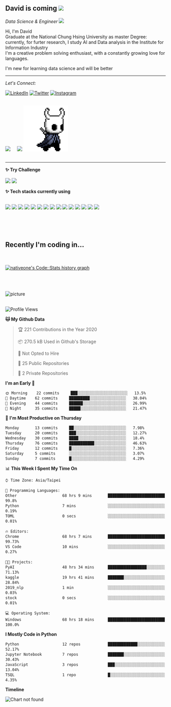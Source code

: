 <h2> David is coming <img src="https://media.giphy.com/media/12oufCB0MyZ1Go/giphy.gif" width="50"></h2>
<p><em>Data Science & Engineer <img src="https://media.giphy.com/media/WUlplcMpOCEmTGBtBW/giphy.gif" width="30"> 
</em></p>

Hi, I'm David<br>
Graduate at the National Chung Hsing University as  master Degree:<br>
currently, for furter research, I study AI and Data analysis in the Institute for Information Industry<br>
I'm a creative problem solving enthusiast, with a constantly growing love for languages.<br>

I'm new for learning data science and will be better

-------



<div align="left">

<i>Let's Connect:</i>


<a href="" target="_blank"><img src="https://img.shields.io/badge/LinkedIn-%230077B5.svg?&style=flat-square&logo=linkedin&logoColor=white" alt="LinkedIn"></a>
<a href=""><img src="https://img.shields.io/badge/-Twitter-1da1f2?style=flat-square&labelColor=1da1f2&logo=twitter&logoColor=white" alt="Twitter"></a>
<a href="" target="_blank"><img src="https://img.shields.io/badge/Instagram-%23E4405F.svg?&style=flat-square&logo=instagram&logoColor=white" alt="Instagram"></a>

</div>


<br>
<div class=positon>
<code><a href="https://github.com/comet-602/github-readme-stats"><img height="140" src="https://github-readme-stats.vercel.app/api?username=comet-602"></a> &nbsp; <a href="https://github.com/comet-602/github-readme-stats"><img height="140" src="https://github-readme-stats.vercel.app/api/top-langs/?username=comet-602&layout=compact"></a></code>
 <a href="https://wakatime.com/dashboard" ><img  src="https://raw.githubusercontent.com/TanZng/TanZng/master/assets/hollor_knight3.gif" width="140"/></a>
</div>
<br>


-------
**✨ Try Challenge** 
<br><br>
<code><a href="https://www.kaggle.com/" target="_blank"><img height="50" src="https://www.vectorlogo.zone/logos/kaggle/kaggle-ar21.svg"></a></code>
<code><a href="https://www.hackerrank.com/DavidSir" target="_blank"><img height="50" src="https://github.com/comet-602/img/blob/master/webimg/hackerrank.svg"></a></code>

**✨ Tech stacks currently using** 
<br><br>

<code><a href="https://www.python.org/" target="_blank"><img height="50" src="https://www.vectorlogo.zone/logos/python/python-ar21.svg"></a></code>
<code><a href="https://jupyter.org/" target="_blank"><img height="50" src="https://www.vectorlogo.zone/logos/jupyter/jupyter-ar21.svg"></a></code>
<code><a href="https://guides.github.com/activities/hello-world/" target="_blank"><img height="50" src="https://www.vectorlogo.zone/logos/github/github-ar21.svg"></a></code>
<code><a href="https://www.mysql.com/" target="_blank"><img height="50" src="https://www.vectorlogo.zone/logos/mysql/mysql-ar21.svg"></a></code>
<code><a href="https://www.docker.com/" target="_blank"><img height="50" src="https://www.vectorlogo.zone/logos/docker/docker-ar21.svg"></a></code>
<code><a href="https://spark.apache.org/" target="_blank"><img height="50" src="https://www.vectorlogo.zone/logos/apache_spark/apache_spark-ar21.svg"></a></code>
<code><a href="https://hadoop.apache.org/" target="_blank"><img height="50" src="https://www.vectorlogo.zone/logos/apache_hadoop/apache_hadoop-ar21.svg"></a></code>
<code><a href="https://www.djangoproject.com/" target="_blank"><img height="50" src="https://www.vectorlogo.zone/logos/djangoproject/djangoproject-ar21.svg"></a></code>
<code><a href="https://flask.palletsprojects.com/en/1.1.x/" target="_blank"><img height="50" src="https://www.vectorlogo.zone/logos/pocoo_flask/pocoo_flask-ar21.svg"></a></code>
<code><a href="https://www.javascript.com/" target="_blank"><img height="50" src="https://www.vectorlogo.zone/logos/javascript/javascript-ar21.svg"></a></code>
<code><a href="https://www.w3schools.com/html/" target="_blank"><img height="50" src="https://www.vectorlogo.zone/logos/w3_html5/w3_html5-ar21.svg"></a></code>
<code><a href="https://kafka.apache.org/" target="_blank"><img height="50" src="https://www.vectorlogo.zone/logos/apache_kafka/apache_kafka-ar21.svg"></a></code>
<code><a href="http://linux.vbird.org/linux_basic/0110whatislinux.php" target="_blank"><img height="50" src="https://www.vectorlogo.zone/logos/linux/linux-ar21.svg"></a></code>
<code><a href="https://cloud.google.com/" target="_blank"><img height="50" src="https://www.vectorlogo.zone/logos/google_cloud/google_cloud-ar21.svg"></a></code>
<code><a href="https://aws.amazon.com/" target="_blank"><img height="50" src="https://www.vectorlogo.zone/logos/amazon_aws/amazon_aws-ar21.svg"></a></code>

<br>
<br>
<br> 

## Recently I'm coding in... 

<br>
<br>
<a href="https://codestats.net/users/nativeone">
  <img src='https://tibamepro.herokuapp.com/history-graph/nativeone?width=850&height=300&timezone=08:00&history_days=21&max_languages=9&language_colors=["3e4053","f15854","5da5da","faa43a","60bd68","f17cb0","b2912f","decf3f","b276b2","808080"]' alt="nativeone's Code::Stats history graph" />
</a>

<br>
<br>


<br />
<br />

![picture](https://raw.githubusercontent.com/saadeghi/saadeghi/master/dino.gif)
<br />
<br />


<!--START_SECTION:waka-->
![Profile Views](http://img.shields.io/badge/Profile%20Views-1-blue)

**🐱 My Github Data** 

> 🏆 221 Contributions in the Year 2020
 > 
> 📦 270.5 kB Used in Github's Storage 
 > 
> 🚫 Not Opted to Hire
 > 
> 📜 25 Public Repositories
 > 
> 🔑 2 Private Repositories 

**I'm an Early 🐤** 

```text
🌞 Morning    22 commits     ███░░░░░░░░░░░░░░░░░░░░░░   13.5% 
🌆 Daytime    62 commits     █████████░░░░░░░░░░░░░░░░   38.04% 
🌃 Evening    44 commits     ██████░░░░░░░░░░░░░░░░░░░   26.99% 
🌙 Night      35 commits     █████░░░░░░░░░░░░░░░░░░░░   21.47%

```
📅 **I'm Most Productive on Thursday** 

```text
Monday       13 commits     ██░░░░░░░░░░░░░░░░░░░░░░░   7.98% 
Tuesday      20 commits     ███░░░░░░░░░░░░░░░░░░░░░░   12.27% 
Wednesday    30 commits     ████░░░░░░░░░░░░░░░░░░░░░   18.4% 
Thursday     76 commits     ███████████░░░░░░░░░░░░░░   46.63% 
Friday       12 commits     █░░░░░░░░░░░░░░░░░░░░░░░░   7.36% 
Saturday     5 commits      ░░░░░░░░░░░░░░░░░░░░░░░░░   3.07% 
Sunday       7 commits      █░░░░░░░░░░░░░░░░░░░░░░░░   4.29%

```


📊 **This Week I Spent My Time On** 

```text
⌚︎ Time Zone: Asia/Taipei

💬 Programming Languages: 
Other                    68 hrs 9 mins       █████████████████████████   99.8% 
Python                   7 mins              ░░░░░░░░░░░░░░░░░░░░░░░░░   0.19% 
TOML                     0 secs              ░░░░░░░░░░░░░░░░░░░░░░░░░   0.01%

🔥 Editors: 
Chrome                   68 hrs 7 mins       █████████████████████████   99.73% 
VS Code                  10 mins             ░░░░░░░░░░░░░░░░░░░░░░░░░   0.27%

🐱‍💻 Projects: 
PyAI                     48 hrs 34 mins      █████████████████░░░░░░░░   71.13% 
kaggle                   19 hrs 41 mins      ███████░░░░░░░░░░░░░░░░░░   28.84% 
2019_nlp                 1 min               ░░░░░░░░░░░░░░░░░░░░░░░░░   0.03% 
stock                    0 secs              ░░░░░░░░░░░░░░░░░░░░░░░░░   0.01%

💻 Operating System: 
Windows                  68 hrs 18 mins      █████████████████████████   100.0%

```

**I Mostly Code in Python** 

```text
Python                   12 repos            █████████████░░░░░░░░░░░░   52.17% 
Jupyter Notebook         7 repos             ███████░░░░░░░░░░░░░░░░░░   30.43% 
JavaScript               3 repos             ███░░░░░░░░░░░░░░░░░░░░░░   13.04% 
TSQL                     1 repo              █░░░░░░░░░░░░░░░░░░░░░░░░   4.35%

```


**Timeline**

![Chart not found](https://github.com/comet-602/comet-602/blob/master/charts/bar_graph.png) 


<!--END_SECTION:waka-->



